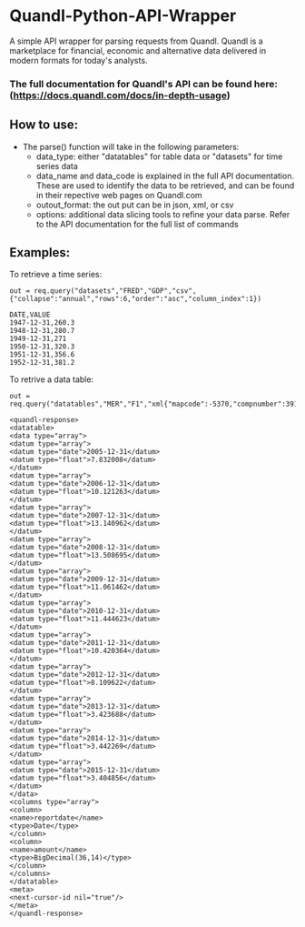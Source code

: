 # Quandl-Python-API-Wrapper
A simple API wrapper for parsing requests from Quandl. 
Quandl is a marketplace for financial, economic and alternative data delivered in modern formats for today's analysts.

### The full documentation for Quandl's API can be found here: (https://docs.quandl.com/docs/in-depth-usage)

## How to use:
- The parse() function will take in the following parameters:
  - data_type: either "datatables" for table data or "datasets" for time series data
  - data_name and data_code is explained in the full API documentation. These are used to identify the data to be retrieved, and can be found in their repective web pages on Quandl.com
  - outout_format: the out put can be in json, xml, or csv
  - options: additional data slicing tools to refine your data parse. Refer to the API documentation for the full list of commands
  
## Examples:
To retrieve a time series:
```
out = req.query("datasets","FRED","GDP","csv",{"collapse":"annual","rows":6,"order":"asc","column_index":1}) 
```
```
DATE,VALUE
1947-12-31,260.3
1948-12-31,280.7
1949-12-31,271
1950-12-31,320.3
1951-12-31,356.6
1952-12-31,381.2
```

To retrive a data table:
```
out = req.query("datatables","MER","F1","xml{"mapcode":-5370,"compnumber":39102,"reporttype":"A","qopts.columns":"reportdate,amount"}) 
```
```
<quandl-response>
<datatable>
<data type="array">
<datum type="array">
<datum type="date">2005-12-31</datum>
<datum type="float">7.832008</datum>
</datum>
<datum type="array">
<datum type="date">2006-12-31</datum>
<datum type="float">10.121263</datum>
</datum>
<datum type="array">
<datum type="date">2007-12-31</datum>
<datum type="float">13.140962</datum>
</datum>
<datum type="array">
<datum type="date">2008-12-31</datum>
<datum type="float">13.508695</datum>
</datum>
<datum type="array">
<datum type="date">2009-12-31</datum>
<datum type="float">11.061462</datum>
</datum>
<datum type="array">
<datum type="date">2010-12-31</datum>
<datum type="float">11.444623</datum>
</datum>
<datum type="array">
<datum type="date">2011-12-31</datum>
<datum type="float">10.420364</datum>
</datum>
<datum type="array">
<datum type="date">2012-12-31</datum>
<datum type="float">8.109622</datum>
</datum>
<datum type="array">
<datum type="date">2013-12-31</datum>
<datum type="float">3.423688</datum>
</datum>
<datum type="array">
<datum type="date">2014-12-31</datum>
<datum type="float">3.442269</datum>
</datum>
<datum type="array">
<datum type="date">2015-12-31</datum>
<datum type="float">3.404856</datum>
</datum>
</data>
<columns type="array">
<column>
<name>reportdate</name>
<type>Date</type>
</column>
<column>
<name>amount</name>
<type>BigDecimal(36,14)</type>
</column>
</columns>
</datatable>
<meta>
<next-cursor-id nil="true"/>
</meta>
</quandl-response>
```




